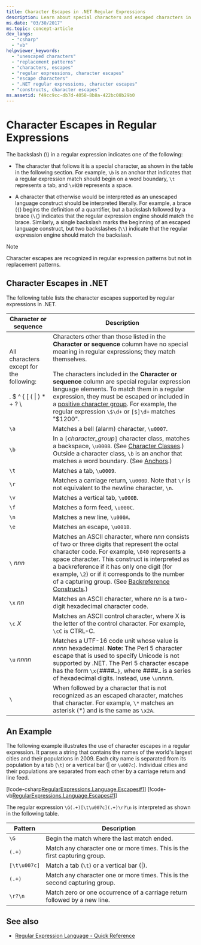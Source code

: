 ```yaml
---
title: Character Escapes in .NET Regular Expressions
description: Learn about special characters and escaped characters in .NET regular expressions.
ms.date: "03/30/2017"
ms.topic: concept-article
dev_langs: 
  - "csharp"
  - "vb"
helpviewer_keywords: 
  - "unescaped characters"
  - "replacement patterns"
  - "characters, escapes"
  - "regular expressions, character escapes"
  - "escape characters"
  - ".NET regular expressions, character escapes"
  - "constructs, character escapes"
ms.assetid: f49cc9cc-db7d-4058-8b8a-422bc08b29b0
---
```

# Character Escapes in Regular Expressions

The backslash (\\) in a regular expression indicates one of the following:  
  
- The character that follows it is a special character, as shown in the table in the following section. For example, `\b` is an anchor that indicates that a regular expression match should begin on a word boundary, `\t` represents a tab, and `\x020` represents a space.  
  
- A character that otherwise would be interpreted as an unescaped language construct should be interpreted literally. For example, a brace (`{`) begins the definition of a quantifier, but a backslash followed by a brace (`\{`) indicates that the regular expression engine should match the brace. Similarly, a single backslash marks the beginning of an escaped language construct, but two backslashes (`\\`) indicate that the regular expression engine should match the backslash.  
  
> [!NOTE]
> Character escapes are recognized in regular expression patterns but not in replacement patterns.  
  
## Character Escapes in .NET  

 The following table lists the character escapes supported by regular expressions in .NET.  
  
|Character or sequence|Description|  
|---------------------------|-----------------|  
|All characters except for the following:<br /><br /> . $ ^ { [ ( &#124; ) * + ? \ |Characters other than those listed in the **Character or sequence** column have no special meaning in regular expressions; they match themselves.<br /><br /> The characters included in the **Character or sequence** column are special regular expression language elements. To match them in a regular expression, they must be escaped or included in a [positive character group](character-classes-in-regular-expressions.md). For example, the regular expression `\$\d+` or `[$]\d+` matches "$1200".|  
|`\a`|Matches a bell (alarm) character, `\u0007`.|  
|`\b`|In a `[`*character_group*`]` character class, matches a backspace, `\u0008`.  (See [Character Classes](character-classes-in-regular-expressions.md).) Outside a character class, `\b` is an anchor that matches a word boundary. (See [Anchors](anchors-in-regular-expressions.md).)|  
|`\t`|Matches a tab, `\u0009`.|  
|`\r`|Matches a carriage return, `\u000D`. Note that `\r` is not equivalent to the newline character, `\n`.|  
|`\v`|Matches a vertical tab, `\u000B`.|  
|`\f`|Matches a form feed, `\u000C`.|  
|`\n`|Matches a new line, `\u000A`.|  
|`\e`|Matches an escape, `\u001B`.|  
|`\` *nnn*|Matches an ASCII character, where *nnn* consists of two or three digits that represent the octal character code. For example, `\040` represents a space character. This construct is interpreted as a backreference if it has only one digit (for example, `\2`) or if it corresponds to the number of a capturing group. (See [Backreference Constructs](backreference-constructs-in-regular-expressions.md).)|  
|`\x` *nn*|Matches an ASCII character, where *nn* is a two-digit hexadecimal character code.|  
|`\c` *X*|Matches an ASCII control character, where X is the letter of the control character. For example, `\cC` is CTRL-C.|  
|`\u` *nnnn*|Matches a UTF-16 code unit whose value is *nnnn* hexadecimal. **Note:**  The Perl 5 character escape that is used to specify Unicode is not supported by .NET. The Perl 5 character escape has the form `\x{`*####*`…}`, where *####*`…` is a series of hexadecimal digits. Instead, use `\u`*nnnn*.|  
|`\`|When followed by a character that is not recognized as an escaped character, matches that character. For example, `\*` matches an asterisk (*) and is the same as `\x2A`.|  
  
## An Example  

 The following example illustrates the use of character escapes in a regular expression. It parses a string that contains the names of the world's largest cities and their populations in 2009. Each city name is separated from its population by a tab (`\t`) or a vertical bar (&#124; or `\u007c`). Individual cities and their populations are separated from each other by a carriage return and line feed.  
  
 [!code-csharp[RegularExpressions.Language.Escapes#1](../../../samples/snippets/csharp/VS_Snippets_CLR/regularexpressions.language.escapes/cs/escape1.cs#1)]
 [!code-vb[RegularExpressions.Language.Escapes#1](../../../samples/snippets/visualbasic/VS_Snippets_CLR/regularexpressions.language.escapes/vb/escape1.vb#1)]  
  
 The regular expression `\G(.+)[\t\u007c](.+)\r?\n` is interpreted as shown in the following table.  
  
|Pattern|Description|  
|-------------|-----------------|  
|`\G`|Begin the match where the last match ended.|  
|`(.+)`|Match any character one or more times. This is the first capturing group.|  
|`[\t\u007c]`|Match a tab (`\t`) or a vertical bar (&#124;).|  
|`(.+)`|Match any character one or more times. This is the second capturing group.|  
|`\r?\n`|Match zero or one occurrence of a carriage return followed by a new line.|  
  
## See also

- [Regular Expression Language - Quick Reference](regular-expression-language-quick-reference.md)
